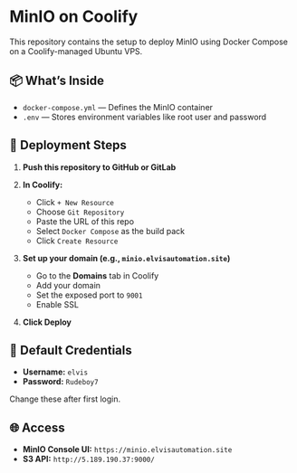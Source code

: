 # MinIO on Coolify

This repository contains the setup to deploy MinIO using Docker Compose on a Coolify-managed Ubuntu VPS.

## 📦 What’s Inside

- `docker-compose.yml` — Defines the MinIO container
- `.env` — Stores environment variables like root user and password

## 🚀 Deployment Steps

1. **Push this repository to GitHub or GitLab**

2. **In Coolify:**
   - Click `+ New Resource`
   - Choose `Git Repository`
   - Paste the URL of this repo
   - Select `Docker Compose` as the build pack
   - Click `Create Resource`

3. **Set up your domain (e.g., `minio.elvisautomation.site`)**
   - Go to the **Domains** tab in Coolify
   - Add your domain
   - Set the exposed port to `9001`
   - Enable SSL

4. **Click Deploy**

## 🔐 Default Credentials

- **Username:** `elvis`
- **Password:** `Rudeboy7`

Change these after first login.

## 🌐 Access

- **MinIO Console UI:** `https://minio.elvisautomation.site`
- **S3 API:** `http://5.189.190.37:9000/`

